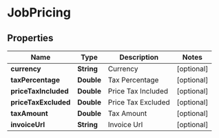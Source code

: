
# JobPricing

## Properties
Name | Type | Description | Notes
------------ | ------------- | ------------- | -------------
**currency** | **String** | Currency |  [optional]
**taxPercentage** | **Double** | Tax Percentage |  [optional]
**priceTaxIncluded** | **Double** | Price Tax Included |  [optional]
**priceTaxExcluded** | **Double** | Price Tax Excluded |  [optional]
**taxAmount** | **Double** | Tax Amount |  [optional]
**invoiceUrl** | **String** | Invoice Url |  [optional]



